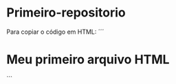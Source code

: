 # Primeiro-repositorio

Para copiar o código em HTML:
´´´
<html>
  <h1>Meu primeiro arquivo HTML</h1>
</html>
```
